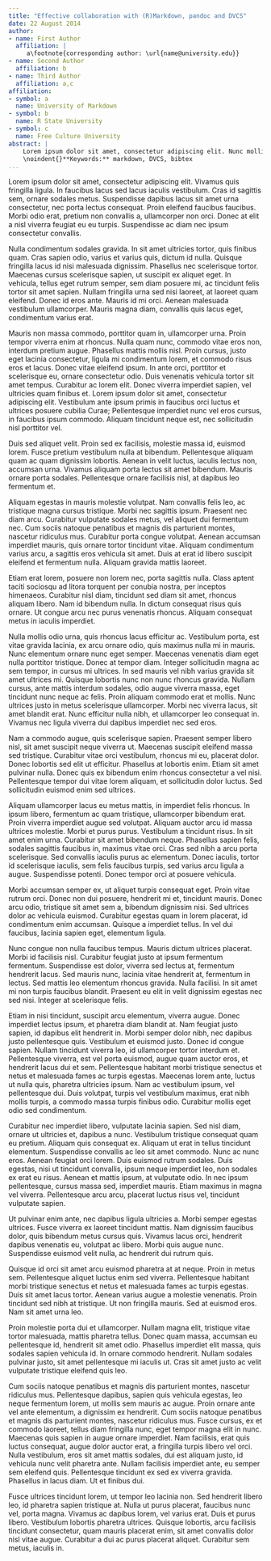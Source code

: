 ```yaml
---
title: "Effective collaboration with (R)Markdown, pandoc and DVCS"
date: 22 August 2014
author: 
- name: First Author
  affiliation: |
     a\footnote{corresponding author: \url{name@university.edu}}
- name: Second Author
  affiliation: b
- name: Third Author
  affiliation: a,c
affiliation:
- symbol: a
  name: University of Markdown
- symbol: b
  name: R State University
- symbol: c
  name: Free Culture University 
abstract: |
    Lorem ipsum dolor sit amet, consectetur adipiscing elit. Nunc mollis dui sem, ac condimentum augue eleifend non. Praesent a ante a mi porta congue. Mauris interdum vel neque nec posuere. Pellentesque ante neque, semper et hendrerit vitae, porta quis velit. Nam sodales leo quis dolor malesuada, id mollis neque convallis. Cras mattis eu lacus vel tincidunt. Proin eu ante magna. Curabitur aliquet odio eros, pretium pulvinar dolor hendrerit vitae. Fusce id tempor sem, quis hendrerit mauris. Phasellus porta consectetur augue, vitae euismod magna ornare sodales. Nam rutrum, libero ut maximus bibendum, nisl ante blandit sapien, sed vehicula ante sapien id libero. Donec sed est at quam mattis pellentesque. 
    \noindent{}**Keywords:** markdown, DVCS, bibtex
...
```


Lorem ipsum dolor sit amet, consectetur adipiscing elit. Vivamus quis fringilla ligula. In faucibus lacus sed lacus iaculis vestibulum. Cras id sagittis sem, ornare sodales metus. Suspendisse dapibus lacus sit amet urna consectetur, nec porta lectus consequat. Proin eleifend faucibus faucibus. Morbi odio erat, pretium non convallis a, ullamcorper non orci. Donec at elit a nisl viverra feugiat eu eu turpis. Suspendisse ac diam nec ipsum consectetur convallis.

Nulla condimentum sodales gravida. In sit amet ultricies tortor, quis finibus quam. Cras sapien odio, varius et varius quis, dictum id nulla. Quisque fringilla lacus id nisi malesuada dignissim. Phasellus nec scelerisque tortor. Maecenas cursus scelerisque sapien, ut suscipit ex aliquet eget. In vehicula, tellus eget rutrum semper, sem diam posuere mi, ac tincidunt felis tortor sit amet sapien. Nullam fringilla urna sed nisi laoreet, at laoreet quam eleifend. Donec id eros ante. Mauris id mi orci. Aenean malesuada vestibulum ullamcorper. Mauris magna diam, convallis quis lacus eget, condimentum varius erat.

Mauris non massa commodo, porttitor quam in, ullamcorper urna. Proin tempor viverra enim at rhoncus. Nulla quam nunc, commodo vitae eros non, interdum pretium augue. Phasellus mattis mollis nisl. Proin cursus, justo eget lacinia consectetur, ligula mi condimentum lorem, et commodo risus eros et lacus. Donec vitae eleifend ipsum. In ante orci, porttitor et scelerisque eu, ornare consectetur odio. Duis venenatis vehicula tortor sit amet tempus. Curabitur ac lorem elit. Donec viverra imperdiet sapien, vel ultricies quam finibus et. Lorem ipsum dolor sit amet, consectetur adipiscing elit. Vestibulum ante ipsum primis in faucibus orci luctus et ultrices posuere cubilia Curae; Pellentesque imperdiet nunc vel eros cursus, in faucibus ipsum commodo. Aliquam tincidunt neque est, nec sollicitudin nisl porttitor vel.

Duis sed aliquet velit. Proin sed ex facilisis, molestie massa id, euismod lorem. Fusce pretium vestibulum nulla at bibendum. Pellentesque aliquam quam ac quam dignissim lobortis. Aenean in velit luctus, iaculis lectus non, accumsan urna. Vivamus aliquam porta lectus sit amet bibendum. Mauris ornare porta sodales. Pellentesque ornare facilisis nisl, at dapibus leo fermentum et.

Aliquam egestas in mauris molestie volutpat. Nam convallis felis leo, ac tristique magna cursus tristique. Morbi nec sagittis ipsum. Praesent nec diam arcu. Curabitur vulputate sodales metus, vel aliquet dui fermentum nec. Cum sociis natoque penatibus et magnis dis parturient montes, nascetur ridiculus mus. Curabitur porta congue volutpat. Aenean accumsan imperdiet mauris, quis ornare tortor tincidunt vitae. Aliquam condimentum varius arcu, a sagittis eros vehicula sit amet. Duis at erat id libero suscipit eleifend et fermentum nulla. Aliquam gravida mattis laoreet.

Etiam erat lorem, posuere non lorem nec, porta sagittis nulla. Class aptent taciti sociosqu ad litora torquent per conubia nostra, per inceptos himenaeos. Curabitur nisl diam, tincidunt sed diam sit amet, rhoncus aliquam libero. Nam id bibendum nulla. In dictum consequat risus quis ornare. Ut congue arcu nec purus venenatis rhoncus. Aliquam consequat metus in iaculis imperdiet.

Nulla mollis odio urna, quis rhoncus lacus efficitur ac. Vestibulum porta, est vitae gravida lacinia, ex arcu ornare odio, quis maximus nulla mi in mauris. Nunc elementum ornare nunc eget semper. Maecenas venenatis diam eget nulla porttitor tristique. Donec at tempor diam. Integer sollicitudin magna ac sem tempor, in cursus mi ultrices. In sed mauris vel nibh varius gravida sit amet ultrices mi. Quisque lobortis nunc non nunc rhoncus gravida. Nullam cursus, ante mattis interdum sodales, odio augue viverra massa, eget tincidunt nunc neque ac felis. Proin aliquam commodo erat et mollis. Nunc ultrices justo in metus scelerisque ullamcorper. Morbi nec viverra lacus, sit amet blandit erat. Nunc efficitur nulla nibh, et ullamcorper leo consequat in. Vivamus nec ligula viverra dui dapibus imperdiet nec sed eros.

Nam a commodo augue, quis scelerisque sapien. Praesent semper libero nisl, sit amet suscipit neque viverra ut. Maecenas suscipit eleifend massa sed tristique. Curabitur vitae orci vestibulum, rhoncus mi eu, placerat dolor. Donec lobortis sed elit ut efficitur. Phasellus at lobortis enim. Etiam sit amet pulvinar nulla. Donec quis ex bibendum enim rhoncus consectetur a vel nisi. Pellentesque tempor dui vitae lorem aliquam, et sollicitudin dolor luctus. Sed sollicitudin euismod enim sed ultrices.

Aliquam ullamcorper lacus eu metus mattis, in imperdiet felis rhoncus. In ipsum libero, fermentum ac quam tristique, ullamcorper bibendum erat. Proin viverra imperdiet augue sed volutpat. Aliquam auctor arcu id massa ultrices molestie. Morbi et purus purus. Vestibulum a tincidunt risus. In sit amet enim urna. Curabitur sit amet bibendum neque. Phasellus sapien felis, sodales sagittis faucibus in, maximus vitae orci. Cras sed nibh a arcu porta scelerisque. Sed convallis iaculis purus ac elementum. Donec iaculis, tortor id scelerisque iaculis, sem felis faucibus turpis, sed varius arcu ligula a augue. Suspendisse potenti. Donec tempor orci at posuere vehicula.

Morbi accumsan semper ex, ut aliquet turpis consequat eget. Proin vitae rutrum orci. Donec non dui posuere, hendrerit mi et, tincidunt mauris. Donec arcu odio, tristique sit amet sem a, bibendum dignissim nisi. Sed ultrices dolor ac vehicula euismod. Curabitur egestas quam in lorem placerat, id condimentum enim accumsan. Quisque a imperdiet tellus. In vel dui faucibus, lacinia sapien eget, elementum ligula.

Nunc congue non nulla faucibus tempus. Mauris dictum ultrices placerat. Morbi id facilisis nisl. Curabitur feugiat justo at ipsum fermentum fermentum. Suspendisse est dolor, viverra sed lectus at, fermentum hendrerit lacus. Sed mauris nunc, lacinia vitae hendrerit at, fermentum in lectus. Sed mattis leo elementum rhoncus gravida. Nulla facilisi. In sit amet mi non turpis faucibus blandit. Praesent eu elit in velit dignissim egestas nec sed nisi. Integer at scelerisque felis.

Etiam in nisi tincidunt, suscipit arcu elementum, viverra augue. Donec imperdiet lectus ipsum, et pharetra diam blandit at. Nam feugiat justo sapien, id dapibus elit hendrerit in. Morbi semper dolor nibh, nec dapibus justo pellentesque quis. Vestibulum et euismod justo. Donec id congue sapien. Nullam tincidunt viverra leo, id ullamcorper tortor interdum et. Pellentesque viverra, est vel porta euismod, augue quam auctor eros, et hendrerit lacus dui et sem. Pellentesque habitant morbi tristique senectus et netus et malesuada fames ac turpis egestas. Maecenas lorem ante, luctus ut nulla quis, pharetra ultricies ipsum. Nam ac vestibulum ipsum, vel pellentesque dui. Duis volutpat, turpis vel vestibulum maximus, erat nibh mollis turpis, a commodo massa turpis finibus odio. Curabitur mollis eget odio sed condimentum.

Curabitur nec imperdiet libero, vulputate lacinia sapien. Sed nisl diam, ornare ut ultricies et, dapibus a nunc. Vestibulum tristique consequat quam eu pretium. Aliquam quis consequat ex. Aliquam ut erat in tellus tincidunt elementum. Suspendisse convallis ac leo sit amet commodo. Nunc ac nunc eros. Aenean feugiat orci lorem. Duis euismod rutrum sodales. Duis egestas, nisi ut tincidunt convallis, ipsum neque imperdiet leo, non sodales ex erat eu risus. Aenean et mattis ipsum, at vulputate odio. In nec ipsum pellentesque, cursus massa sed, imperdiet mauris. Etiam maximus in magna vel viverra. Pellentesque arcu arcu, placerat luctus risus vel, tincidunt vulputate sapien.

Ut pulvinar enim ante, nec dapibus ligula ultricies a. Morbi semper egestas ultrices. Fusce viverra ex laoreet tincidunt mattis. Nam dignissim faucibus dolor, quis bibendum metus cursus quis. Vivamus lacus orci, hendrerit dapibus venenatis eu, volutpat ac libero. Morbi quis augue nunc. Suspendisse euismod velit nulla, ac hendrerit dui rutrum quis.

Quisque id orci sit amet arcu euismod pharetra at at neque. Proin in metus sem. Pellentesque aliquet luctus enim sed viverra. Pellentesque habitant morbi tristique senectus et netus et malesuada fames ac turpis egestas. Duis sit amet lacus tortor. Aenean varius augue a molestie venenatis. Proin tincidunt sed nibh at tristique. Ut non fringilla mauris. Sed at euismod eros. Nam sit amet urna leo.

Proin molestie porta dui et ullamcorper. Nullam magna elit, tristique vitae tortor malesuada, mattis pharetra tellus. Donec quam massa, accumsan eu pellentesque id, hendrerit sit amet odio. Phasellus imperdiet elit massa, quis sodales sapien vehicula id. In ornare commodo hendrerit. Nullam sodales pulvinar justo, sit amet pellentesque mi iaculis ut. Cras sit amet justo ac velit vulputate tristique eleifend quis leo.

Cum sociis natoque penatibus et magnis dis parturient montes, nascetur ridiculus mus. Pellentesque dapibus, sapien quis vehicula egestas, leo neque fermentum lorem, ut mollis sem mauris ac augue. Proin ornare ante vel ante elementum, a dignissim ex hendrerit. Cum sociis natoque penatibus et magnis dis parturient montes, nascetur ridiculus mus. Fusce cursus, ex et commodo laoreet, tellus diam fringilla nunc, eget tempor magna elit in nunc. Maecenas quis sapien in augue ornare imperdiet. Nam facilisis, erat quis luctus consequat, augue dolor auctor erat, a fringilla turpis libero vel orci. Nulla vestibulum, eros sit amet mattis sodales, dui est aliquam justo, id vehicula nunc velit pharetra ante. Nullam facilisis imperdiet ante, eu semper sem eleifend quis. Pellentesque tincidunt ex sed ex viverra gravida. Phasellus in lacus diam. Ut et finibus dui.

Fusce ultrices tincidunt lorem, ut tempor leo lacinia non. Sed hendrerit libero leo, id pharetra sapien tristique at. Nulla ut purus placerat, faucibus nunc vel, porta magna. Vivamus ac dapibus lorem, vel varius erat. Duis et purus libero. Vestibulum lobortis pharetra ultrices. Quisque lobortis, arcu facilisis tincidunt consectetur, quam mauris placerat enim, sit amet convallis dolor nisl vitae augue. Curabitur a dui ac purus placerat aliquet. Curabitur sem metus, iaculis in. 
